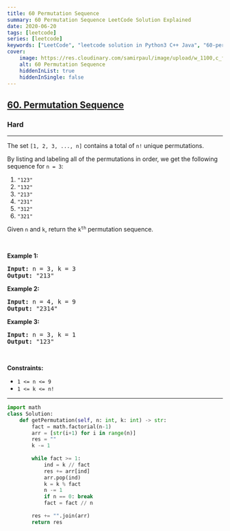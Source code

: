 ```yaml
---
title: 60 Permutation Sequence
summary: 60 Permutation Sequence LeetCode Solution Explained
date: 2020-06-20
tags: [leetcode]
series: [leetcode]
keywords: ["LeetCode", "leetcode solution in Python3 C++ Java", "60-permutation-sequence LeetCode Solution Explained"]
cover:
    image: https://res.cloudinary.com/samirpaul/image/upload/w_1100,c_fit,co_rgb:FFFFFF,l_text:Arial_75_bold:60 Permutation Sequence - Solution Explained/problem-solving.webp
    alt: 60 Permutation Sequence
    hiddenInList: true
    hiddenInSingle: false
---
```



<h2><a href="https://leetcode.com/problems/permutation-sequence/">60. Permutation Sequence</a></h2><h3>Hard</h3><hr><div><p>The set <code>[1, 2, 3, ...,&nbsp;n]</code> contains a total of <code>n!</code> unique permutations.</p>

<p>By listing and labeling all of the permutations in order, we get the following sequence for <code>n = 3</code>:</p>

<ol>
	<li><code>"123"</code></li>
	<li><code>"132"</code></li>
	<li><code>"213"</code></li>
	<li><code>"231"</code></li>
	<li><code>"312"</code></li>
	<li><code>"321"</code></li>
</ol>

<p>Given <code>n</code> and <code>k</code>, return the <code>k<sup>th</sup></code> permutation sequence.</p>

<p>&nbsp;</p>
<p><strong>Example 1:</strong></p>
<pre><strong>Input:</strong> n = 3, k = 3
<strong>Output:</strong> "213"
</pre><p><strong>Example 2:</strong></p>
<pre><strong>Input:</strong> n = 4, k = 9
<strong>Output:</strong> "2314"
</pre><p><strong>Example 3:</strong></p>
<pre><strong>Input:</strong> n = 3, k = 1
<strong>Output:</strong> "123"
</pre>
<p>&nbsp;</p>
<p><strong>Constraints:</strong></p>

<ul>
	<li><code>1 &lt;= n &lt;= 9</code></li>
	<li><code>1 &lt;= k &lt;= n!</code></li>
</ul>
</div>

---




```python
import math
class Solution:
    def getPermutation(self, n: int, k: int) -> str:
        fact = math.factorial(n-1)
        arr = [str(i+1) for i in range(n)]
        res = ""
        k -= 1
        
        while fact >= 1:
            ind = k // fact
            res += arr[ind]
            arr.pop(ind)
            k = k % fact
            n -= 1
            if n == 0: break
            fact = fact // n
        
        res += "".join(arr)
        return res
```
